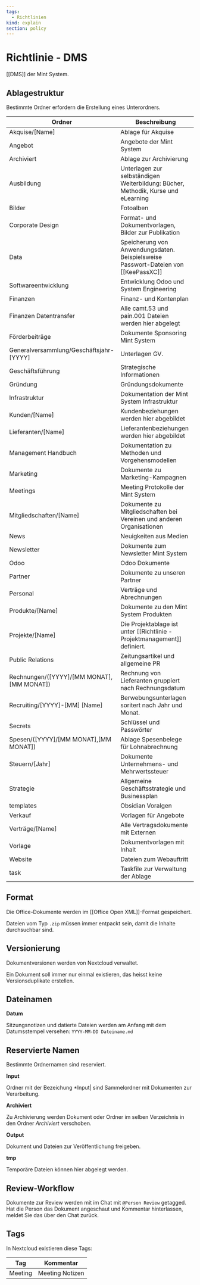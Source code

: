 ```yaml
---
tags:
  - Richtlinien
kind: explain
section: policy
---
```


# Richtlinie - DMS

[[DMS]] der Mint System.

## Ablagestruktur

Bestimmte Ordner erfordern die Erstellung eines Unterordners.

| Ordner                                    | Beschreibung                                                                       |
| ----------------------------------------- | ---------------------------------------------------------------------------------- |
| Akquise/[Name]                            | Ablage für Akquise                                                                 |
| Angebot                                   | Angebote der Mint System                                                           |
| Archiviert                                | Ablage zur Archivierung                                                            |
| Ausbildung                                | Unterlagen zur selbständigen Weiterbildung: Bücher, Methodik, Kurse und eLearning  |
| Bilder                                    | Fotoalben                                                                          |
| Corporate Design                          | Format- und Dokumentvorlagen, Bilder zur Publikation                               |
| Data                                      | Speicherung von Anwendungsdaten. Beispielsweise Passwort-Dateien von [[KeePassXC]] |
| Softwareentwicklung                       | Entwicklung Odoo und System Engineering                                            |
| Finanzen                                  | Finanz- und Kontenplan                                                             |
| Finanzen Datentransfer                    | Alle camt.53 und pain.001 Dateien werden hier abgelegt                             |
| Förderbeiträge                            | Dokumente Sponsoring Mint System                                                   |
| Generalversammlung/Geschäftsjahr-[YYYY]   | Unterlagen GV.                                                                     |
| Geschäftsführung                          | Strategische Informationen                                                         |
| Gründung                                  | Gründungsdokumente                                                                 |
| Infrastruktur                             | Dokumentation der Mint System Infrastruktur                                        |
| Kunden/[Name]                             | Kundenbeziehungen werden hier abgebildet                                           |
| Lieferanten/[Name]                        | Lieferantenbeziehungen werden hier abgebildet                                      |
| Management Handbuch                       | Dokumentation zu Methoden und Vorgehensmodellen                                    |
| Marketing                                 | Dokumente zu Marketing-Kampagnen                                                   |
| Meetings                                  | Meeting Protokolle der Mint System                                                 |
| Mitgliedschaften/[Name]                   | Dokumente zu Mitgliedschaften bei Vereinen und anderen Organisationen              |
| News                                      | Neuigkeiten aus Medien                                                             |
| Newsletter                                | Dokumente zum Newsletter Mint System                                               |
| Odoo                                      | Odoo Dokumente                                                                     |
| Partner                                   | Dokumente zu unseren Partner                                                       |
| Personal                                  | Verträge und Abrechnungen                                                          |
| Produkte/\[Name\]                         | Dokumente zu den Mint System Produkten                                             |
| Projekte/[Name]                           | Die Projektablage ist unter [[Richtlinie - Projektmanagement]] definiert.          |
| Public Relations                          | Zeitungsartikel und allgemeine PR                                                  |
| Rechnungen/([YYYY]/[MM MONAT],[MM MONAT]) | Rechnung von Lieferanten gruppiert nach Rechnungsdatum                             |
| Recruiting/[YYYY]-[MM] [Name]             | Berwebungsunterlagen soritert nach Jahr und Monat.                                 |
| Secrets                                   | Schlüssel und Passwörter                                                           |
| Spesen/([YYYY]/[MM MONAT],[MM MONAT])     | Ablage Spesenbelege für Lohnabrechnung                                             |
| Steuern/[Jahr]                            | Dokumente Unternehmens- und Mehrwertssteuer                                        |
| Strategie                                 | Allgemeine Geschäftsstrategie und Businessplan                                     |
| templates                                 | Obsidian Voralgen                                                                  |
| Verkauf                                   | Vorlagen für Angebote                                                              |
| Verträge/[Name]                           | Alle Vertragsdokumente mit Externen                                                |
| Vorlage                                   | Dokumentvorlagen mit Inhalt                                                        |
| Website                                   | Dateien zum Webauftritt                                                            |
| task                                      | Taskfile zur Verwaltung der Ablage                                                 |

## Format

Die Office-Dokumente werden im [[Office Open XML]]-Format gespeichert.

Dateien vom Typ `.zip` müssen immer entpackt sein, damit die Inhalte durchsuchbar sind.

## Versionierung

Dokumentversionen werden von Nextcloud verwaltet.

Ein Dokument soll immer nur einmal existieren, das heisst keine Versionsduplikate erstellen.

## Dateinamen

**Datum**

Sitzungsnotizen und datierte Dateien werden am Anfang mit dem Datumsstempel versehen: `YYYY-MM-DD Dateiname.md`

## Reservierte Namen

Bestimmte Ordnernamen sind reserviert.

**Input**

Ordner mit der Bezeichung \*Input| sind Sammelordner mit Dokumenten zur Verarbeitung.

**Archiviert**

Zu Archivierung werden Dokument oder Ordner im selben Verzeichnis in den Ordner _Archiviert_ verschoben.

**Output**

Dokument und Dateien zur Veröffentlichung freigeben.

**tmp**

Temporäre Dateien können hier abgelegt werden.

## Review-Workflow

Dokumente zur Review werden mit im Chat mit `@Person Review` getagged. Hat die Person das Dokument angeschaut und Kommentar hinterlassen, meldet Sie das über den Chat zurück.

## Tags

In Nextcloud existieren diese Tags:

| Tag     | Kommentar       |
| ------- | --------------- |
| Meeting | Meeting Notizen |
